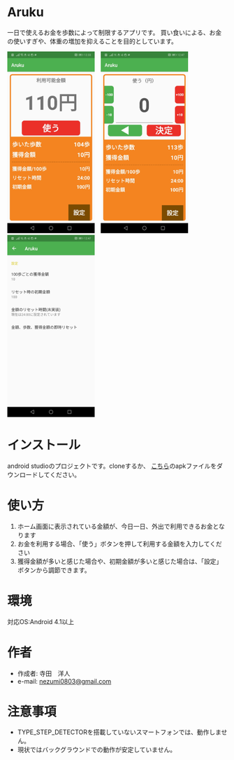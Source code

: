 # Aruku
一日で使えるお金を歩数によって制限するアプリです。
買い食いによる、お金の使いすぎや、体重の増加を抑えることを目的としています。

<img src="./share/Screenshot_20220310_123358_com.example.aruku.jpg" alt="ホーム画面" width="200px">　<img src="./share/Screenshot_20220310_124719_com.example.aruku.jpg" alt="支払い画面" width="200px">　<img src="./share/Screenshot_20220310_124726_com.example.aruku.jpg" alt="ホーム画面" width="200px">

# インストール
android studioのプロジェクトです。cloneするか、
[こちら](./share/app-debug-38.apk)のapkファイルをダウンロードしてください。

# 使い方
1. ホーム画面に表示されている金額が、今日一日、外出で利用できるお金となります
2. お金を利用する場合、「使う」ボタンを押して利用する金額を入力してください
3. 獲得金額が多いと感じた場合や、初期金額が多いと感じた場合は、「設定」ボタンから調節できます。

# 環境
対応OS:Android 4.1以上

# 作者
- 作成者: 寺田　洋人
- e-mail: nezumi0803@gmail.com

# 注意事項
- TYPE_STEP_DETECTORを搭載していないスマートフォンでは、動作しません。  
- 現状ではバックグラウンドでの動作が安定していません。
